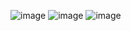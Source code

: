 ![image](https://github.com/ssmirnov4/Lab3-of-quadratic-equations/assets/142807407/f72086d1-5a5f-48c6-bb25-316f73b17589)
![image](https://github.com/ssmirnov4/Lab3-of-quadratic-equations/assets/142807407/840e43ae-49e3-4b86-a85a-44c0c2d0c9e7)
![image](https://github.com/ssmirnov4/Lab3-of-quadratic-equations/assets/142807407/07e9a4be-884e-4eca-b01a-69f93e082125)


